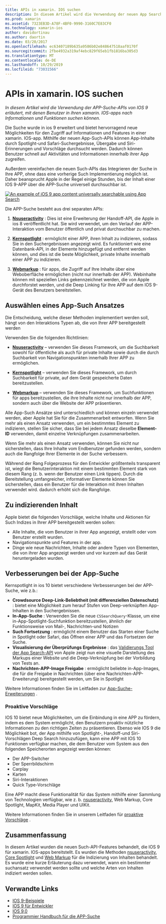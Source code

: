 ```yaml
---
title: APIs in xamarin. IOS suchen
description: In diesem Artikel wird die Verwendung der neuen App Search-APIs beschrieben, die von IOS 9 bereitgestellt werden, damit Benutzer in ihren xamarin. IOS-apps nach Informationen und Funktionen suchen können.
ms.prod: xamarin
ms.assetid: 7323EB3D-A78F-4BF0-9990-3160C7E83CF0
ms.technology: xamarin-ios
author: davidortinau
ms.author: daortin
ms.date: 03/20/2017
ms.openlocfilehash: ec63407189b635a9586b02e848647518aaf0170f
ms.sourcegitcommit: 2fbe4932a319af4ebc829f65eb1fb1816ba305d3
ms.translationtype: MT
ms.contentlocale: de-DE
ms.lasthandoff: 10/29/2019
ms.locfileid: "73031566"
---
```

# <a name="search-apis-in-xamarinios"></a>APIs in xamarin. IOS suchen

_In diesem Artikel wird die Verwendung der APP-Suche-APIs von IOS 9 erläutert, mit denen Benutzer in ihren xamarin. IOS-apps nach Informationen und Funktionen suchen können._

Die Suche wurde in ios 9 erweitert und bietet hervorragend neue Möglichkeiten für den Zugriff auf Informationen und Features in einer xamarin. IOS-app. Mithilfe der neuen App-Such-APIs können App-Inhalte durch Spotlight-und Safari-Suchergebnisse, Übergabe und Siri-Erinnerungen und Vorschläge durchsucht werden. Dadurch können Benutzer schnell auf Aktivitäten und Informationen innerhalb ihrer App zugreifen.

Außerdem vereinfachen die neuen Such-APIs das Integrieren der Suche in Ihre APP, ohne dass eine vorherige Such Implementierung möglich ist. Daher beansprucht Apple in der Regel einige Stunden, bis der Inhalt einer IOS 9-APP über die APP-Suche universell durchsuchbar ist.

[![](images/intro01.png "An example of iOS 9 app content universally searchable using App Search")](images/intro01.png#lightbox)

Die APP-Suche besteht aus drei separaten APIs:

1. [**Nsuseractivity**](nsuseractivity.md) : Dies ist eine Erweiterung der Handoff-API, die Apple in ios 8 veröffentlicht hat. Sie wird verwendet, um den Verlauf der APP-Interaktion vom Benutzer öffentlich und privat durchsuchbar zu machen.

2. [**Kernspotlight**](corespotlight.md) : ermöglicht einer APP, ihren Inhalt zu indizieren, sodass Sie in den Suchergebnissen angezeigt wird. Es funktioniert wie eine Datenbank-API, in der Elemente hinzugefügt und entfernt werden können, und dies ist die beste Möglichkeit, private Inhalte innerhalb einer APP zu indizieren.

3. [**Webmarkup**](web-markup.md) : für apps, die Zugriff auf Ihre Inhalte über eine Weboberfläche ermöglichen (nicht nur innerhalb der APP). Webinhalte können mit speziellen Links gekennzeichnet werden, die von Apple durchforstet werden, und die Deep Linking für Ihre APP auf dem IOS 9-Gerät des Benutzers bereitstellen.

## <a name="selecting-an-app-search-approach"></a>Auswählen eines App-Such Ansatzes

Die Entscheidung, welche dieser Methoden implementiert werden soll, hängt von den Interaktions Typen ab, die von Ihrer APP bereitgestellt werden

Verwenden Sie die folgenden Richtlinien:

- [**Nsuseractivity**](nsuseractivity.md) – verwenden Sie dieses Framework, um die Suchbarkeit sowohl für öffentliche als auch für private Inhalte sowie durch die durch Suchbarkeit von Navigationspunkten innerhalb Ihrer APP zu ermöglichen.

- [**Kernspotlight**](corespotlight.md) – verwenden Sie dieses Framework, um durch Suchbarkeit für private, auf dem Gerät gespeicherte Daten bereitzustellen.

- [**Webmarkup**](web-markup.md) – verwenden Sie dieses Framework, um Suchfunktionen für apps bereitzustellen, die ihre Inhalte nicht nur innerhalb der APP, sondern auch über die Website der APP präsentieren.

Alle App-Such Ansätze sind unterschiedlich und können einzeln verwendet werden, aber Apple hat Sie für die Zusammenarbeit entworfen. Wenn Sie mehr als einen Ansatz verwenden, um ein bestimmtes Element zu indizieren, stellen Sie sicher, dass Sie bei jedem Ansatz dieselbe **Element-ID** verwenden, damit einzelne Verknüpfungen zusammenarbeiten.

Wenn Sie mehr als einen Ansatz verwenden, können Sie nicht nur sicherstellen, dass Ihre Inhalte vom Endbenutzer gefunden werden, sondern auch die Rangfolge Ihrer Elemente in der Suche verbessern.

Während der Rang Folgeprozess für den Entwickler größtenteils transparent ist, wiegt die Benutzerinteraktion mit einem bestimmten Element stark von diesem Rang (z. b. wenn der Benutzer einen Link tippen).
Durch die Bereitstellung umfangreicher, informativer Elemente können Sie sicherstellen, dass ein Benutzer für die Interaktion mit ihren Inhalten verwendet wird. dadurch erhöht sich die Rangfolge.

## <a name="what-content-to-index"></a>Zu indizierenden Inhalt

Apple bietet die folgenden Vorschläge, welche Inhalte und Aktionen für Such Indizes in Ihrer APP bereitgestellt werden sollen:

- Alle Inhalte, die vom Benutzer in ihrer App angezeigt, erstellt oder vom Benutzer erstellt wurden.
- Navigationspunkte und Features in der app.
- Dinge wie neue Nachrichten, Inhalte oder andere Typen von Elementen, die von ihrer App angezeigt werden und vor kurzem auf das Gerät heruntergeladen wurden.

## <a name="app-search-enhancements"></a>Verbesserungen bei der App-Suche

Kernspotlight in ios 10 bietet verschiedene Verbesserungen bei der APP-Suche, wie z.b.:

- **Crowdsource Deep-Link-Beliebtheit (mit differenziellen Datenschutz)** : bietet eine Möglichkeit zum herauf Stufen von Deep-verknüpften App-Inhalten in den Suchergebnissen.
- **In-App-Suche** : Verwenden Sie die neue `CSSearchQuery`-Klasse, um eine in-App-Spotlight-Suchfunktion bereitzustellen, ähnlich der Funktionsweise von Mail-, Nachrichten-und Notizen
- **Such Fortsetzung** : ermöglicht einem Benutzer das Starten einer Suche in Spotlight oder Safari, das Öffnen einer APP und das Fortsetzen der Suche.
- **Visualisierung der Überprüfungs Ergebnisse** : das [Validierungs Tool der App Search-API](https://search.developer.apple.com/appsearch-validation-tool) von Apple zeigt nun eine visuelle Darstellung des Markups einer Website und die Deep-Verknüpfung bei der Vorbildung von Tests an.
- **Nachrichten-APP-Image Freigabe** : ermöglicht beliebte in-App-Images, die für die Freigabe in Nachrichten (über eine Nachrichten-APP-Erweiterung) bereitgestellt werden, um Sie in Spotlight

Weitere Informationen finden Sie im Leitfaden zur [App-Suche-Erweiterungen](~/ios/platform/search/app-search-enhancements.md) .

### <a name="proactive-suggestions"></a>Proaktive Vorschläge

IOS 10 bietet neue Möglichkeiten, um die Einbindung in eine APP zu fördern, indem es dem System ermöglicht, den Benutzern proaktiv nützliche Informationen zu den richtigen Zeiten zu präsentieren. Ebenso wie IOS 9 die Möglichkeit bot, der App mithilfe von Spotlight-, Handoff-und Siri-Vorschlägen Deep Search hinzuzufügen, kann eine APP mit IOS 10 Funktionen verfügbar machen, die dem Benutzer vom System aus den folgenden Speicherorten angezeigt werden können:

- Der APP-Switcher
- Der Sperrbildschirm
- Carplay
- Karten
- Siri-Interaktionen
- Quick Type-Vorschläge 

Eine APP macht diese Funktionalität für das System mithilfe einer Sammlung von Technologien verfügbar, wie z. b. [nsuseractivity](xref:Foundation.NSUserActivity), Web Markup, Core Spotlight, MapKit, Media Player und UIKit.

Weitere Informationen finden Sie in unserem Leitfaden für [proaktive Vorschläge](~/ios/platform/search/proactive-suggestions.md) .

## <a name="summary"></a>Zusammenfassung

In diesem Artikel wurden die neuen Such-API-Features behandelt, die IOS 9 für xamarin. IOS-apps bereitstellt. Es wurden die Methoden [nsuseractivity](nsuseractivity.md), [Core Spotlight](corespotlight.md) und [Web Markup](web-markup.md) für die Indizierung von Inhalten behandelt. Es wurde eine kurze Erläuterung dazu verwendet, wann ein bestimmter suchansatz verwendet werden sollte und welche Arten von Inhalten indiziert werden sollen.

## <a name="related-links"></a>Verwandte Links

- [IOS 9-Beispiele](https://docs.microsoft.com/samples/browse/?products=xamarin&term=Xamarin.iOS+iOS9)
- [IOS 9 für Entwickler](https://developer.apple.com/ios/pre-release/)
- [IOS 9,0](https://developer.apple.com/library/prerelease/ios/releasenotes/General/WhatsNewIniOS/Articles/iOS9.html)
- [Programmier Handbuch für die APP-Suche](https://developer.apple.com/library/prerelease/ios/documentation/General/Conceptual/AppSearch/index.html#//apple_ref/doc/uid/TP40016308)
